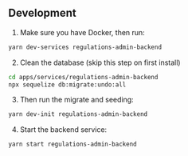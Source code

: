 ## Development

1. Make sure you have Docker, then run:

```bash
yarn dev-services regulations-admin-backend
```

2. Clean the database (skip this step on first install)

```bash
cd apps/services/regulations-admin-backend
npx sequelize db:migrate:undo:all
```

3. Then run the migrate and seeding:

```bash
yarn dev-init regulations-admin-backend
```

4. Start the backend service:

```bash
yarn start regulations-admin-backend
```
